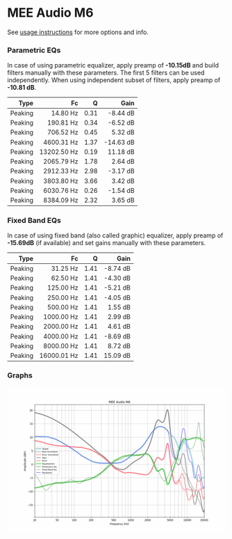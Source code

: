 # MEE Audio M6
See [usage instructions](https://github.com/jaakkopasanen/AutoEq#usage) for more options and info.

### Parametric EQs
In case of using parametric equalizer, apply preamp of **-10.15dB** and build filters manually
with these parameters. The first 5 filters can be used independently.
When using independent subset of filters, apply preamp of **-10.81 dB**.

| Type    | Fc          |    Q | Gain      |
|--------:|------------:|-----:|----------:|
| Peaking | 14.80 Hz    | 0.31 | -8.44 dB  |
| Peaking | 190.81 Hz   | 0.34 | -6.52 dB  |
| Peaking | 706.52 Hz   | 0.45 | 5.32 dB   |
| Peaking | 4600.31 Hz  | 1.37 | -14.63 dB |
| Peaking | 13202.50 Hz | 0.19 | 11.18 dB  |
| Peaking | 2065.79 Hz  | 1.78 | 2.64 dB   |
| Peaking | 2912.33 Hz  | 2.98 | -3.17 dB  |
| Peaking | 3803.80 Hz  | 3.66 | 3.42 dB   |
| Peaking | 6030.76 Hz  | 0.26 | -1.54 dB  |
| Peaking | 8384.09 Hz  | 2.32 | 3.65 dB   |

### Fixed Band EQs
In case of using fixed band (also called graphic) equalizer, apply preamp of **-15.69dB**
(if available) and set gains manually with these parameters.

| Type    | Fc          |    Q | Gain     |
|--------:|------------:|-----:|---------:|
| Peaking | 31.25 Hz    | 1.41 | -8.74 dB |
| Peaking | 62.50 Hz    | 1.41 | -4.30 dB |
| Peaking | 125.00 Hz   | 1.41 | -5.21 dB |
| Peaking | 250.00 Hz   | 1.41 | -4.05 dB |
| Peaking | 500.00 Hz   | 1.41 | 1.55 dB  |
| Peaking | 1000.00 Hz  | 1.41 | 2.99 dB  |
| Peaking | 2000.00 Hz  | 1.41 | 4.61 dB  |
| Peaking | 4000.00 Hz  | 1.41 | -8.69 dB |
| Peaking | 8000.00 Hz  | 1.41 | 8.72 dB  |
| Peaking | 16000.01 Hz | 1.41 | 15.09 dB |

### Graphs
![](./MEE%20Audio%20M6.png)